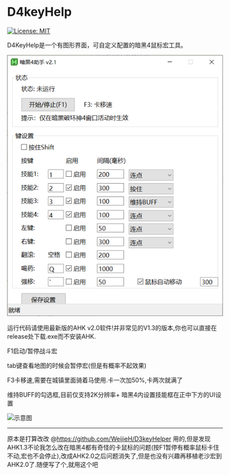 # D4keyHelp
[![License: MIT](https://img.shields.io/badge/License-MIT-yellow.svg)](https://opensource.org/licenses/MIT)

D4KeyHelp是一个有图形界面，可自定义配置的暗黑4鼠标宏工具。

![mainPage](mainPage.png)

运行代码请使用最新版的AHK v2.0软件!并非常见的V1.3的版本,你也可以直接在release处下载.exe而不安装AHK.

F1启动/暂停战斗宏

tab键查看地图的时候会暂停宏(但是有概率不起效果)

F3卡移速,需要在城镇里面骑着马使用.卡一次加50%,卡两次就满了

维持BUFF的勾选框,目前仅支持2K分辨率+ 暗黑4内设置技能框在正中下方的UI设置

![示意图](0c3625c4-745f-49c4-b506-5c189ef1f439.png "示例图")

---
原本是打算改改 @https://github.com/WeijieH/D3keyHelper 用的,但是发现AHK1.3不论我怎么改在暗黑4都有奇怪的卡鼠标的问题(按F1暂停有概率鼠标卡住不动,宏也不会停止),改成AHK2.0之后问题消失了,但是也没有兴趣再移植老沙宏到AHK2.0了.随便写了个,就用这个吧
